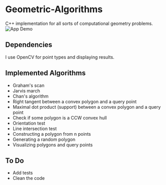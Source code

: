 # Geometric-Algorithms
C++ implementation for all sorts of computational geometry problems. 
![App Demo](https://www.dropbox.com/s/ylpezxsbsjrzhdr/chans.PNG?raw=1)

## Dependencies
I use OpenCV for point types and displaying results. 

## Implemented Algorithms
- Graham's scan
- Jarvis march
- Chan's algorithm
- Right tangent between a convex polygon and a query point
- Maximal dot product (support) between a convex polygon and a query point
- Check if some polygon is a CCW convex hull
- Orientation test
- Line intersection test
- Constructing a polygon from n points
- Generating a random polygon 
- Visualizing polygons and query points

## To Do
- Add tests
- Clean the code
